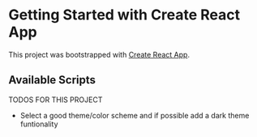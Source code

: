 # Getting Started with Create React App

This project was bootstrapped with [Create React App](https://github.com/facebook/create-react-app).

## Available Scripts
TODOS FOR THIS PROJECT

- Select a good theme/color scheme and if possible add a dark theme funtionality